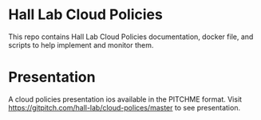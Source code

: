 # Hall Lab Cloud Policies

This repo contains Hall Lab Cloud Policies documentation, docker file, and scripts to help implement and monitor them.

# Presentation

A cloud policies presentation ios available in the PITCHME format. Visit https://gitpitch.com/hall-lab/cloud-polices/master to see presentation. 

